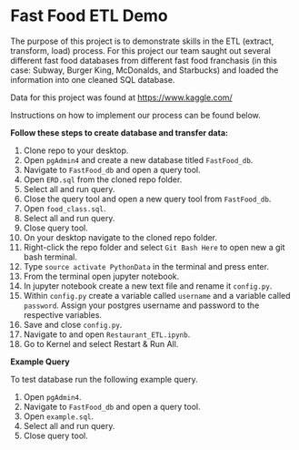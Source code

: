 # Fast Food ETL Demo

The purpose of this project is to demonstrate skills in the ETL (extract, transform, load) process.  For this project our team saught out several different fast food databases from different fast food franchasis (in this case: Subway, Burger King, McDonalds, and Starbucks) and loaded the information into one cleaned SQL database.  

Data for this project was found at https://www.kaggle.com/

Instructions on how to implement our process can be found below.  

**Follow these steps to create database and transfer data:**

1. Clone repo to your desktop.
1. Open `pgAdmin4` and create a new database titled `FastFood_db`.
1. Navigate to `FastFood_db` and open a query tool.
1. Open `ERD.sql` from the cloned repo folder.
1. Select all and run query.
1. Close the query tool and open a new query tool from `FastFood_db`.
1. Open `food_class.sql`.
1. Select all and run query.
1. Close query tool.
1. On your desktop navigate to the cloned repo folder.
1. Right-click the repo folder and select `Git Bash Here` to open new a git bash terminal.
1. Type `source activate PythonData` in the terminal and press enter.
1. From the terminal open jupyter notebook.
1. In jupyter notebook create a new text file and rename it `config.py`.
1. Within `config.py` create a variable called `username` and a variable called `password`. Assign your postgres username and password to the respective variables.
1. Save and close `config.py`.
1. Navigate to and open `Restaurant_ETL.ipynb`.
1. Go to Kernel and select Restart & Run All.

**Example Query**

To test database run the following example query.

1. Open `pgAdmin4`.
1. Navigate to `FastFood_db` and open a query tool.
1. Open `example.sql`.
1. Select all and run query.
1. Close query tool.

